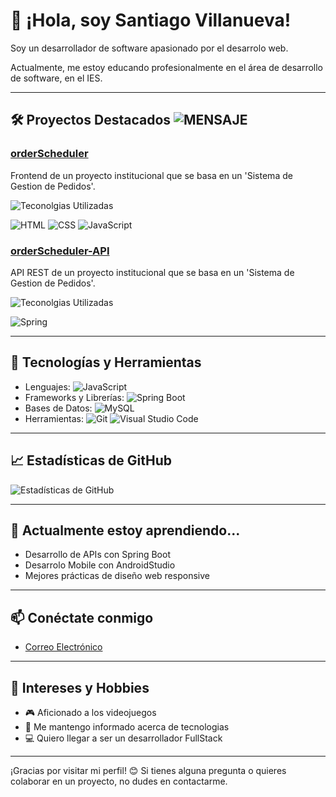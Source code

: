 # 👋 ¡Hola, soy Santiago Villanueva!

Soy un desarrollador de software apasionado por el desarrolo web.

Actualmente, me estoy educando profesionalmente en el área de desarrollo de software, en el IES.

---

## 🛠 Proyectos Destacados ![MENSAJE](https://img.shields.io/badge/Propuestos_por_la_Institución_a_la_que_asisto-IES-darkred)
### [orderScheduler](https://github.com/savillanuevaGH/orderScheduler)
Frontend de un proyecto institucional que se basa en un 'Sistema de Gestion de Pedidos'.

![Teconolgias Utilizadas](https://img.shields.io/badge/Tecnologias_Utilizadas-Frontend-darkslateblue)

![HTML](https://img.shields.io/badge/HTML5-HTML5-F05032?logo=html5)
![CSS](https://img.shields.io/badge/CSS3-CSS3-007ACC?logo=css3&logoColor=blue)
![JavaScript](https://img.shields.io/badge/JS-JavaScript-F7DF1E?logo=javascript)

### [orderScheduler-API](https://github.com/savillanuevaGH/orderScheduler-API)
API REST de un proyecto institucional que se basa en un 'Sistema de Gestion de Pedidos'.

![Teconolgias Utilizadas](https://img.shields.io/badge/Tecnologias_Utilizadas-Backend-darkgreen)

![Spring](https://img.shields.io/badge/Spring-Spring-6DB33F?logo=spring)

---


## 🚀 Tecnologías y Herramientas

- Lenguajes: ![JavaScript](https://img.shields.io/badge/JavaScript-F7DF1E?style=for-the-badge&logo=javascript&logoColor=black)
- Frameworks y Librerías:  ![Spring Boot](https://img.shields.io/badge/Spring%20Boot-6DB33F?style=for-the-badge&logo=springboot&logoColor=white)
- Bases de Datos:  ![MySQL](https://img.shields.io/badge/MySQL-4479A1?style=for-the-badge&logo=mysql&logoColor=white)
- Herramientas:  ![Git](https://img.shields.io/badge/Git-F05032?style=for-the-badge&logo=git&logoColor=white) ![Visual Studio Code](https://img.shields.io/badge/VS%20Code-007ACC?style=for-the-badge&logo=visualstudiocode&logoColor=white)
---

## 📈 Estadísticas de GitHub
![Estadísticas de GitHub](https://github-readme-stats.vercel.app/api?username=savillanuevaGH&show_icons=true&theme=radical)

---

## 🌱 Actualmente estoy aprendiendo...
- Desarrollo de APIs con Spring Boot
- Desarrolo Mobile con AndroidStudio
- Mejores prácticas de diseño web responsive

---

## 📫 Conéctate conmigo
- [Correo Electrónico](mailto:santiagovillanueva702@gmail.com)

---

## 🎯 Intereses y Hobbies
- 🎮 Aficionado a los videojuegos
- 📄 Me mantengo informado acerca de tecnologias
- 💻 Quiero llegar a ser un desarrollador FullStack

---

¡Gracias por visitar mi perfil! 😊 Si tienes alguna pregunta o quieres colaborar en un proyecto, no dudes en contactarme.
